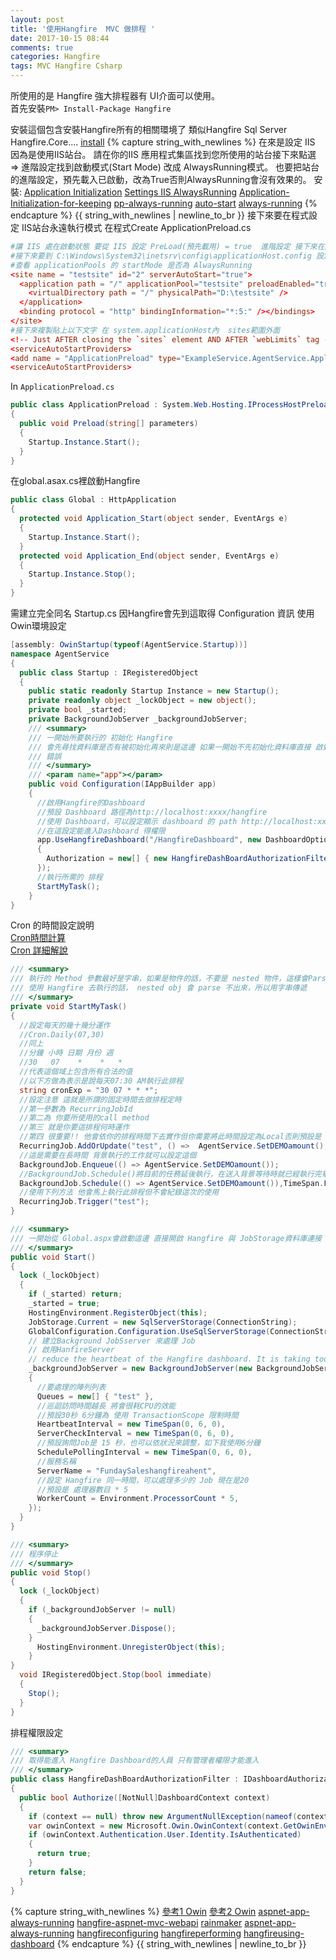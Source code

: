 ```yaml
---
layout: post
title: '使用Hangfire  MVC 做排程 '
date: 2017-10-15 08:44
comments: true
categories: Hangfire
tags: MVC Hangfire Csharp
---
```

所使用的是 Hangfire 強大排程器有 UI介面可以使用。<br>
首先安裝`PM> Install-Package Hangfire`

安裝這個包含安裝Hangfire所有的相關環境了 類似Hangfire Sql Server Hangfire.Core....
[install](http://docs.hangfire.io/en/latest/installation.html)
{% capture string_with_newlines %}
在來是設定 IIS 因為是使用IIS站台。
請在你的IIS 應用程式集區找到您所使用的站台接下來點選 =>
進階設定找到啟動模式(Start Mode) 改成 AlwaysRunning模式。
也要把站台的進階設定，預先載入已啟動，改為True否則AlwaysRunning會沒有效果的。
安裝: [Application Initialization](https://docs.microsoft.com/en-us/iis/get-started/whats-new-in-iis-8/iis-80-application-initialization)
[Settings IIS AlwaysRunning](https://www.red-gate.com/simple-talk/blogs/speeding-up-your-application-with-the-iis-auto-start-feature/)
[Application-Initialization-for-keeping](https://weblog.west-wind.com/posts/2013/Oct/02/Use-IIS-Application-Initialization-for-keeping-ASPNET-Apps-alive)
[pp-always-running](http://docs.hangfire.io/en/latest/deployment-to-production/making-aspnet-app-always-running.html)
[auto-start](https://www.red-gate.com/simple-talk/blogs/speeding-up-your-application-with-the-iis-auto-start-feature/)
[always-running](http://docs.hangfire.io/en/latest/deployment-to-production/making-aspnet-app-always-running.html)
{% endcapture %}
{{ string_with_newlines | newline_to_br }}
接下來要在程式設定 IIS站台永遠執行模式
在程式Create ApplicationPreload.cs
```conf
#讓 IIS 處在啟動狀態 要從 IIS 設定 PreLoad(預先載用) = true  進階設定 接下來在應用程式集區 進階設定 啟動模式選擇 AlwaysRunning
#接下來要到 C:\Windows\System32\inetsrv\config\applicationHost.config 設定
#查看 applicationPools 的 startMode 是否為 AlwaysRunning
<site name = "testsite" id="2" serverAutoStart="true">
  <application path = "/" applicationPool="testsite" preloadEnabled="true" serviceAutoStartProvider="ApplicationPreload">
    <virtualDirectory path = "/" physicalPath="D:\testsite" />
  </application>
  <binding protocol = "http" bindingInformation="*:5:" /></bindings>
</site>
#接下來複製貼上以下文字 在 system.applicationHost內  sites範圍外面
<!-- Just AFTER closing the `sites` element AND AFTER `webLimits` tag -->
<serviceAutoStartProviders>
<add name = "ApplicationPreload" type="ExampleService.AgentService.ApplicationPreload, ExampleService.AgentService" />
<serviceAutoStartProviders>
```
In `ApplicationPreload.cs`
```cs
public class ApplicationPreload : System.Web.Hosting.IProcessHostPreloadClient
{
  public void Preload(string[] parameters)
  {
    Startup.Instance.Start();
  }
}
```
在global.asax.cs裡啟動Hangfire
```cs
public class Global : HttpApplication
{
  protected void Application_Start(object sender, EventArgs e)
  {
    Startup.Instance.Start();
  }
  protected void Application_End(object sender, EventArgs e)
  {
    Startup.Instance.Stop();
  }
}
```
需建立完全同名 Startup.cs 因Hangfire會先到這取得 Configuration 資訊
使用Owin環境設定
```cs
[assembly: OwinStartup(typeof(AgentService.Startup))]
namespace AgentService
{
  public class Startup : IRegisteredObject
  {
    public static readonly Startup Instance = new Startup();
    private readonly object _lockObject = new object();
    private bool _started;
    private BackgroundJobServer _backgroundJobServer;
    /// <summary>
    /// 一開始所要執行的 初始化 Hangfire
    /// 會先尋找資料庫是否有被初始化再來則是這邊 如果一開始不先初始化資料庫直接 啟動 UseHangfireServer會產生
    ///	錯誤
    /// </summary>
    /// <param name="app"></param>
    public void Configuration(IAppBuilder app)
    {
      //啟用Hangfire的Dashboard
      //預設 Dashboard 路徑為http://localhost:xxxx/hangfire
      //使用 Dashboard，可以設定顯示 dashboard 的 path http://localhost:xxxx/HangfireDashboard
      //在這設定能進入Dashboard 得權限
      app.UseHangfireDashboard("/HangfireDashboard", new DashboardOptions
      {
        Authorization = new[] { new HangfireDashBoardAuthorizationFilter() },
      });
      //執行所需的 排程
      StartMyTask();
    }
}
```
Cron 的時間設定說明<br>
[Cron時間計算](https://cronexpressiondescriptor.azurewebsites.net/?expression=0+15+10+*+*+%3F&locale=zh-CN)<br>
[Cron 詳細解說](https://en.wikipedia.org/wiki/Cron)
```cs
/// <summary>
/// 執行的 Method 參數最好是字串，如果是物件的話，不要是 nested 物件，這樣會Parse不出來，然後報錯哦!
/// 使用 Hangfire 去執行的話， nested obj 會 parse 不出來，所以用字串傳遞
/// </summary>
private void StartMyTask()
{
  //設定每天的幾十幾分運作
  //Cron.Daily(07,30)
  //同上
  //分鐘 小時 日期 月份 週
  //30   07    *    *   *
  //代表這個域上包含所有合法的值
  //以下方做為表示是說每天07:30 AM執行此排程
  string cronExp = "30 07 * * *";
  //設定注意 這就是所謂的固定時間去做排程定時
  //第一參數為 RecurringJobId
  //第二為 你要所使用的call method
  //第三 就是你要這排程何時運作
  //第四 很重要!! 他會依你的排程時間下去實作但你需要將此時間設定為Local否則預設是 UTC你會不知道何時運作
  RecurringJob.AddOrUpdate("test", () =>  AgentService.SetDEMOamount(), cronExp,Ti	meZoneInfo.	Local);
  //這是需要在長時間 背景執行的工作就可以設定這個
  BackgroundJob.Enqueue(() => AgentService.SetDEMOamount());
  //BackgroundJob.Schedule()將目前的任務延後執行，在送入背景等待時就已經執行完畢，而不是3秒後才被執行。
  BackgroundJob.Schedule(() => AgentService.SetDEMOamount()),TimeSpan.FromSeconds(3));
  //使用下列方法 他會馬上執行此排程但不會紀錄這次的使用
  RecurringJob.Trigger("test");
}

/// <summary>
/// 一開始從 Global.aspx會啟動這邊 直接開啟 Hangfire 與 JobStorage資料庫連接
/// </summary>
public void Start()
{
  lock (_lockObject)
  {
    if (_started) return;
    _started = true;
    HostingEnvironment.RegisterObject(this);
    JobStorage.Current = new SqlServerStorage(ConnectionString);
    GlobalConfiguration.Configuration.UseSqlServerStorage(ConnectionString);
    // 建立Background JobSserver 來處理 Job
    // 啟用HanfireServer
    // reduce the heartbeat of the Hangfire dashboard. It is taking too much of our CPU usag	e.It is in our production also
    _backgroundJobServer = new BackgroundJobServer(new BackgroundJobServerOptions
    {
      //要處理的陣列列表
      Queues = new[] { "test" },
      //巡迴訪問時間越長 將會很耗CPU的效能
      //預設30秒 6分鐘為 使用 TransactionScope 限制時間
      HeartbeatInterval = new TimeSpan(0, 6, 0),
      ServerCheckInterval = new TimeSpan(0, 6, 0),
      //預設詢問Job是 15 秒，也可以依狀況來調整，如下我使用6分鐘
      SchedulePollingInterval = new TimeSpan(0, 6, 0),
      //服務名稱
      ServerName = "FundaySaleshangfireahent",
      //設定 Hangfire 同一時間，可以處理多少的 Job 現在是20
      //預設是 處理器數目 * 5
      WorkerCount = Environment.ProcessorCount * 5,
    });
  }
}

/// <summary>
/// 程序停止
/// </summary>
public void Stop()
{
  lock (_lockObject)
  {
    if (_backgroundJobServer != null)
    {
      _backgroundJobServer.Dispose();
    }
      HostingEnvironment.UnregisterObject(this);
    }
}
  void IRegisteredObject.Stop(bool immediate)
  {
    Stop();
  }
}
```
排程權限設定
```cs
/// <summary>
/// 取得能進入 Hangfire Dashboard的人員 只有管理者權限才能進入
/// </summary>
public class HangfireDashBoardAuthorizationFilter : IDashboardAuthorizationFilter
{
  public bool Authorize([NotNull]DashboardContext context)
  {
    if (context == null) throw new ArgumentNullException(nameof(context));
    var owinContext = new Microsoft.Owin.OwinContext(context.GetOwinEnvironment());
    if (owinContext.Authentication.User.Identity.IsAuthenticated)
    {
      return true;
    }
    return false;
  }
}
```
{% capture string_with_newlines %}
[參考1 Owin](https://github.com/HangfireIO/Hangfire/issues/613)
[參考2 Owin](http://docs.hangfire.io/en/latest/configuration/using-dashboard.html)
[aspnet-app-always-running](http://docs.hangfire.io/en/latest/deployment-to-production/making-aspnet-app-always-running.html)
[hangfire-aspnet-mvc-webapi](http://blog.kkbruce.net/2015/09/hangfire-aspnet-mvc-webapi.html#.WeMjT2iCxPa)
[rainmaker](https://dotblogs.com.tw/rainmaker/2015/08/19/153169)
[aspnet-app-always-running](http://docs.hangfire.io/en/latest/deployment-to-production/making-aspnet-app-always-running.html)
[hangfireconfiguring](http://docs.hangfire.io/en/latest/background-processing/configuring-degree-of-parallelism.html)
[hangfireperforming](http://docs.hangfire.io/en/latest/background-methods/performing-recurrent-tasks.html)
[hangfireusing-dashboard](http://docs.hangfire.io/en/latest/configuration/using-dashboard.html)
{% endcapture %}
{{ string_with_newlines | newline_to_br }}